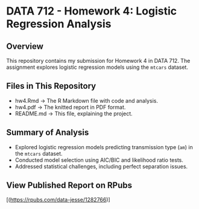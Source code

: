 # DATA 712 - Homework 4: Logistic Regression Analysis

## Overview
This repository contains my submission for Homework 4 in DATA 712. The assignment explores logistic regression models using the `mtcars` dataset.

## Files in This Repository
- hw4.Rmd → The R Markdown file with code and analysis.
- hw4.pdf → The knitted report in PDF format.
- README.md → This file, explaining the project.

## Summary of Analysis
- Explored logistic regression models predicting transmission type (`am`) in the `mtcars` dataset.
- Conducted model selection using AIC/BIC and likelihood ratio tests.
- Addressed statistical challenges, including perfect separation issues.

## View Published Report on RPubs
[(https://rpubs.com/data-jesse/1282766)]

